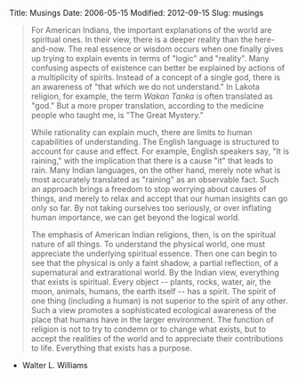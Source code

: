 Title: Musings
Date: 2006-05-15
Modified: 2012-09-15
Slug: musings

<blockquote>For American Indians, the important explanations of the world are spiritual ones. In their view, there is a deeper reality than the here-and-now. The real essence or wisdom occurs when one finally gives up trying to explain events in terms of "logic" and "reality". Many confusing aspects of existence can better be explained by actions of a multiplicity of spirits. Instead of a concept of a single god, there is an awareness of "that which we do not understand." In Lakota religion, for example, the term <em>Wakan Tanka</em> is often translated as "god." But a more proper translation, according to the medicine people who taught me, is "The Great Mystery."

While rationality can explain much, there are limits to human capabilities of understanding. The English language is structured to account for cause and effect. For example, English speakers say, "It is raining," with the implication that there is a cause "it" that leads to rain. Many Indian languages, on the other hand, merely note what is most accurately translated as "raining" as an observable fact. Such an approach brings a freedom to stop worrying about causes of things, and merely to relax and accept that our human insights can go only so far. By not taking ourselves too seriously, or over inflating human importance, we can get beyond the logical world.

The emphasis of American Indian religions, then, is on the spiritual nature of all things. To understand the physical world, one must appreciate the underlying spiritual essence. Then one can begin to see that the physical is only a faint shadow, a partial reflection, of a supernatural and extrarational world. By the Indian view, everything that exists is spiritual. Every object -- plants, rocks, water, air, the moon, animals, humans, the earth itself -- has a spirit. The spirit of one thing (including a human) is not superior to the spirit of any other. Such a view promotes a sophisticated ecological awareness of the place that humans have in the larger environment. The function of religion is not to try to condemn or to change what exists, but to accept the realities of the world and to appreciate their contributions to life. Everything that exists has a purpose.</blockquote>
- Walter L. Williams
